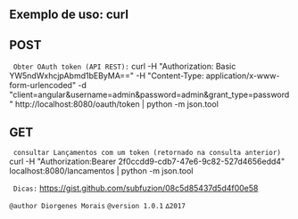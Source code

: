 ## Exemplo de uso: curl

## POST
` Obter OAuth token (API REST):`
	curl -H "Authorization: Basic YW5ndWxhcjpAbmd1bEByMA==" -H "Content-Type: application/x-www-form-urlencoded" -d "client=angular&username=admin&password=admin&grant_type=password" http://localhost:8080/oauth/token | python -m json.tool

## GET
` consultar Lançamentos com um token (retornado na consulta anterior)`
	curl -H "Authorization:Bearer 2f0ccdd9-cdb7-47e6-9c82-527d4656edd4" localhost:8080/lancamentos | python -m json.tool

` Dicas:`
	https://gist.github.com/subfuzion/08c5d85437d5d4f00e58

`@author Diorgenes Morais`
`@version 1.0.1`
`∆2017`
